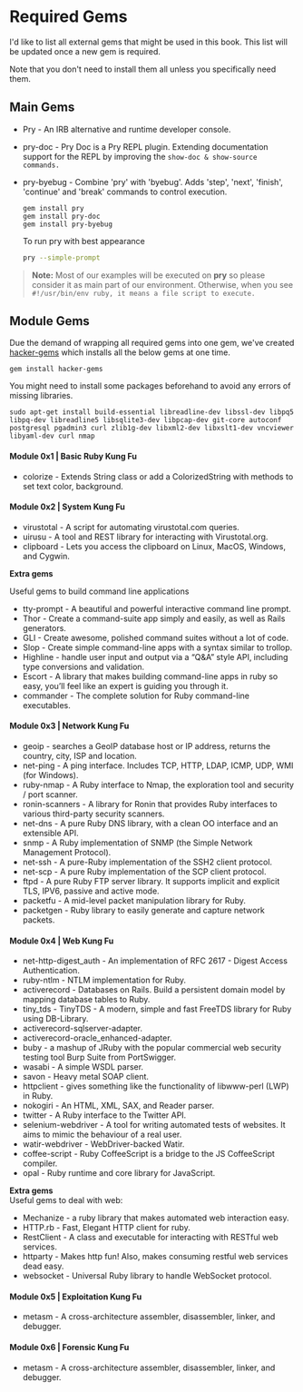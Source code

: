 # Required Gems

I'd like to list all external gems that might be used in this book. This list will be updated once a new gem is required.

Note that you don't need to install them all unless you specifically need them.

## Main Gems

* Pry - An IRB alternative and runtime developer console.
* pry-doc - Pry Doc is a Pry REPL plugin. Extending documentation support for the REPL by improving the `show-doc & show-source commands.`
* pry-byebug - Combine 'pry' with 'byebug'. Adds 'step', 'next', 'finish', 'continue' and 'break' commands to control execution.

  ```
  gem install pry
  gem install pry-doc
  gem install pry-byebug
  ```

  To run pry with best appearance

  ```bash
  pry --simple-prompt
  ```

> **Note:** Most of our examples will be executed on **pry** so please consider it as main part of our environment. Otherwise, when you see `#!/usr/bin/env ruby, it means a file script to execute.`

## Module Gems

Due the demand of wrapping all required gems into one gem, we've created [hacker-gems](https://rubygems.org/gems/hacker-gems) which installs all the below gems at one time.

```
gem install hacker-gems
```

You might need to install some packages beforehand to avoid any errors of missing libraries.

```
sudo apt-get install build-essential libreadline-dev libssl-dev libpq5 libpq-dev libreadline5 libsqlite3-dev libpcap-dev git-core autoconf postgresql pgadmin3 curl zlib1g-dev libxml2-dev libxslt1-dev vncviewer libyaml-dev curl nmap
```

#### Module 0x1 \| Basic Ruby Kung Fu

* colorize - Extends String class or add a ColorizedString with methods to set text color, background.

#### Module 0x2 \| System Kung Fu

* virustotal - A script for automating virustotal.com queries.
* uirusu - A tool and REST library for interacting with Virustotal.org.
* clipboard - Lets you access the clipboard on Linux, MacOS, Windows, and Cygwin.

**Extra gems**

Useful gems to build command line applications

* tty-prompt - A beautiful and powerful interactive command line prompt.
* Thor - Create a command-suite app simply and easily, as well as Rails generators.
* GLI - Create awesome, polished command suites without a lot of code.
* Slop - Create simple command-line apps with a syntax similar to trollop.
* Highline - handle user input and output via a “Q&A” style API, including type conversions and validation.
* Escort - A library that makes building command-line apps in ruby so easy, you’ll feel like an expert is guiding you through it.
* commander - The complete solution for Ruby command-line executables.

#### Module 0x3 \| Network Kung Fu

* geoip - searches a GeoIP database host or IP address, returns the country, city, ISP and location.
* net-ping - A ping interface. Includes TCP, HTTP, LDAP, ICMP, UDP, WMI \(for Windows\).
* ruby-nmap - A Ruby interface to Nmap, the exploration tool and security / port scanner.
* ronin-scanners - A library for Ronin that provides Ruby interfaces to various third-party security scanners.
* net-dns - A pure Ruby DNS library, with a clean OO interface and an extensible API.
* snmp - A Ruby implementation of SNMP \(the Simple Network Management Protocol\).
* net-ssh - A pure-Ruby implementation of the SSH2 client protocol.
* net-scp - A pure Ruby implementation of the SCP client protocol.
* ftpd - A pure Ruby FTP server library. It supports implicit and explicit TLS, IPV6, passive and active mode.
* packetfu - A mid-level packet manipulation library for Ruby.
* packetgen - Ruby library to easily generate and capture network packets.

#### Module 0x4 \| Web Kung Fu

* net-http-digest\_auth - An implementation of RFC 2617 - Digest Access Authentication.
* ruby-ntlm - NTLM implementation for Ruby.
* activerecord - Databases on Rails. Build a persistent domain model by mapping database tables to Ruby.
* tiny\_tds - TinyTDS - A modern, simple and fast FreeTDS library for Ruby using DB-Library.
* activerecord-sqlserver-adapter.
* activerecord-oracle\_enhanced-adapter.
* buby - a mashup of JRuby with the popular commercial web security testing tool Burp Suite from PortSwigger.
* wasabi - A simple WSDL parser.
* savon - Heavy metal SOAP client.
* httpclient - gives something like the functionality of libwww-perl \(LWP\) in Ruby.
* nokogiri -  An HTML, XML, SAX, and Reader parser.
* twitter - A Ruby interface to the Twitter API.
* selenium-webdriver - A tool for writing automated tests of websites. It aims to mimic the behaviour of a real user.
* watir-webdriver - WebDriver-backed Watir.
* coffee-script - Ruby CoffeeScript is a bridge to the JS CoffeeScript compiler.
* opal - Ruby runtime and core library for JavaScript.

**Extra gems**  
Useful gems to deal with web:

* Mechanize - a ruby library that makes automated web interaction easy.
* HTTP.rb - Fast, Elegant HTTP client for ruby.
* RestClient - A class and executable for interacting with RESTful web services.
* httparty - Makes http fun! Also, makes consuming restful web services dead easy.
* websocket - Universal Ruby library to handle WebSocket protocol.

#### Module 0x5 \| Exploitation Kung Fu

* metasm - A cross-architecture assembler, disassembler, linker, and debugger.

#### Module 0x6 \| Forensic Kung Fu

* metasm - A cross-architecture assembler, disassembler, linker, and debugger.



